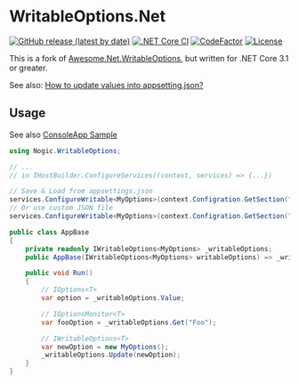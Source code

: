 # WritableOptions.Net

[![GitHub release (latest by date)](https://img.shields.io/github/v/release/nogic1008/WritableOptions.Net)](https://github.com/nogic1008/WritableOptions.Net/releases)
[![.NET Core CI](https://github.com/nogic1008/WritableOptions.Net/actions/workflows/dotnetcore.yml/badge.svg)](https://github.com/nogic1008/WritableOptions.Net/actions/workflows/dotnetcore.yml)
[![CodeFactor](https://www.codefactor.io/repository/github/nogic1008/WritableOptions.Net/badge)](https://www.codefactor.io/repository/github/nogic1008/WritableOptions.Net)
[![License](https://img.shields.io/github/license/nogic1008/WritableOptions.Net)](LICENSE)

This is a fork of [Awesome.Net.WritableOptions](https://github.com/Nongzhsh/Awesome.Net.WritableOptions), but written for .NET Core 3.1 or greater.

See also: [How to update values into appsetting.json?](https://stackoverflow.com/questions/40970944/how-to-update-values-into-appsetting-json)

## Usage

See also [ConsoleApp Sample](./examples/ConsoleApp/)

```csharp
using Nogic.WritableOptions;

// ...
// in IHostBuilder.ConfigureServices((context, services) => {...})

// Save & Load from appsettings.json
services.ConfigureWritable<MyOptions>(context.Configration.GetSection("MySection"));
// Or use custom JSON file
services.ConfigureWritable<MyOptions>(context.Configration.GetSection("MySection"), "Resources/mysettings.json");
```

```csharp
public class AppBase
{
    private readonly IWritableOptions<MyOptions> _writableOptions;
    public AppBase(IWritableOptions<MyOptions> writableOptions) => _writableOptions = writableOptions;

    public void Run()
    {
        // IOptions<T>
        var option = _writableOptions.Value;

        // IOptionsMonitor<T>
        var fooOption = _writableOptions.Get("Foo");

        // IWritableOptions<T>
        var newOption = new MyOptions();
        _writableOptions.Update(newOption);
    }
}
```
